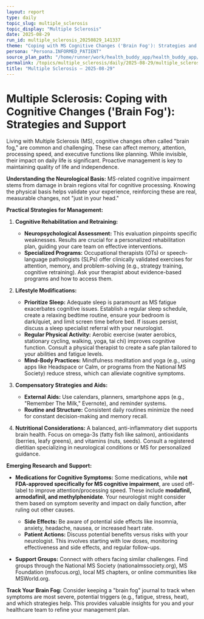 ```yaml
---
layout: report
type: daily
topic_slug: multiple_sclerosis
topic_display: "Multiple Sclerosis"
date: 2025-08-29
run_id: multiple_sclerosis_20250829_141337
theme: "Coping with MS Cognitive Changes ('Brain Fog'): Strategies and Support"
persona: "Persona.INFORMED_PATIENT"
source_plan_path: "/home/runner/work/health_buddy_app/health_buddy_app/.results/multiple_sclerosis/weekly_plan/2025-08-25/plan.json"
permalink: /topics/multiple_sclerosis/daily/2025-08-29/multiple_sclerosis_20250829_141337/
title: "Multiple Sclerosis — 2025-08-29"
---
```


# Multiple Sclerosis: Coping with Cognitive Changes ('Brain Fog'): Strategies and Support

Living with Multiple Sclerosis (MS), cognitive changes often called "brain fog," are common and challenging. These can affect memory, attention, processing speed, and executive functions like planning. While invisible, their impact on daily life is significant. Proactive management is key to maintaining quality of life and independence.

**Understanding the Neurological Basis:**
MS-related cognitive impairment stems from damage in brain regions vital for cognitive processing. Knowing the physical basis helps validate your experience, reinforcing these are real, measurable changes, not "just in your head."

**Practical Strategies for Management:**

1.  **Cognitive Rehabilitation and Retraining:**
    *   **Neuropsychological Assessment:** This evaluation pinpoints specific weaknesses. Results are crucial for a personalized rehabilitation plan, guiding your care team on effective interventions.
    *   **Specialized Programs:** Occupational therapists (OTs) or speech-language pathologists (SLPs) offer clinically validated exercises for attention, memory, and problem-solving (e.g., strategy training, cognitive retraining). Ask your therapist about evidence-based programs and how to access them.

2.  **Lifestyle Modifications:**
    *   **Prioritize Sleep:** Adequate sleep is paramount as MS fatigue exacerbates cognitive issues. Establish a regular sleep schedule, create a relaxing bedtime routine, ensure your bedroom is dark/quiet, and limit screen time before bed. If issues persist, discuss a sleep specialist referral with your neurologist.
    *   **Regular Physical Activity:** Aerobic exercise (water aerobics, stationary cycling, walking, yoga, tai chi) improves cognitive function. Consult a physical therapist to create a safe plan tailored to your abilities and fatigue levels.
    *   **Mind-Body Practices:** Mindfulness meditation and yoga (e.g., using apps like Headspace or Calm, or programs from the National MS Society) reduce stress, which can alleviate cognitive symptoms.

3.  **Compensatory Strategies and Aids:**
    *   **External Aids:** Use calendars, planners, smartphone apps (e.g., "Remember The Milk," Evernote), and reminder systems.
    *   **Routine and Structure:** Consistent daily routines minimize the need for constant decision-making and memory recall.

4.  **Nutritional Considerations:**
    A balanced, anti-inflammatory diet supports brain health. Focus on omega-3s (fatty fish like salmon), antioxidants (berries, leafy greens), and vitamins (nuts, seeds). Consult a registered dietitian specializing in neurological conditions or MS for personalized guidance.

**Emerging Research and Support:**

*   **Medications for Cognitive Symptoms:** Some medications, while **not FDA-approved specifically for MS cognitive impairment**, are used off-label to improve attention/processing speed. These include **modafinil, armodafinil, and methylphenidate**. Your neurologist might consider them based on symptom severity and impact on daily function, after ruling out other causes.
    *   **Side Effects:** Be aware of potential side effects like insomnia, anxiety, headache, nausea, or increased heart rate.
    *   **Patient Actions:** Discuss potential benefits versus risks with your neurologist. This involves starting with low doses, monitoring effectiveness and side effects, and regular follow-ups.

*   **Support Groups:** Connect with others facing similar challenges. Find groups through the National MS Society (nationalmssociety.org), MS Foundation (msfocus.org), local MS chapters, or online communities like MSWorld.org.

**Track Your Brain Fog:**
Consider keeping a "brain fog" journal to track when symptoms are most severe, potential triggers (e.g., fatigue, stress, heat), and which strategies help. This provides valuable insights for you and your healthcare team to refine your management plan.
